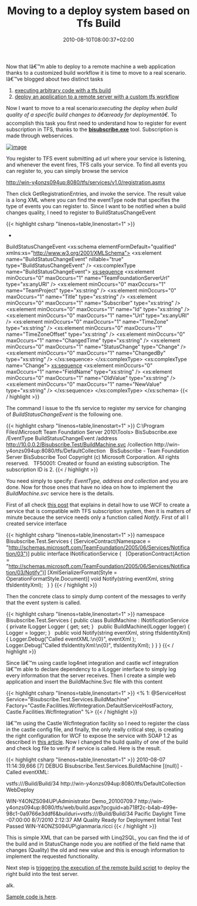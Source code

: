 ﻿---
title: "Moving to a deploy system based on Tfs Build"
description: ""
date: 2010-08-10T08:00:37+02:00
draft: false
tags: [TFS Build]
categories: [Team Foundation Server]
---
Now that Iâ€™m able to deploy to a remote machine a web application thanks to a customized build workflow it is time to move to a real scenario. Iâ€™ve blogged about two distinct tasks

1. [executing arbitrary code with a tfs build](http://www.codewrecks.com/blog/index.php/2010/07/07/use-tfs-2010-build-to-execute-arbitrary-task/)
2. [deploy an application to a remote server with a custom tfs workflow](http://www.codewrecks.com/blog/index.php/2010/07/10/deploy-remotely-with-tfs-build/)

Now I want to move to a real scenario:*executing the deploy when build quality of a specific build changes to â€œready for deploymentâ€.* To accomplish this task you first need to understand how to register for event subscription in TFS, thanks to the  **[bisubscribe.exe](http://msdn.microsoft.com/en-us/magazine/cc507647.aspx)** tool. Subscription is made through webservices.

[![image](http://www.codewrecks.com/blog/wp-content/uploads/2010/08/image_thumb1.png "image")](http://www.codewrecks.com/blog/wp-content/uploads/2010/08/image1.png)

You register to TFS event submitting ad url where your service is listening, and whenever the event fires, TFS calls your service. To find all events you can register to, you can simply browse the service

[http://win-y4onzs094up:8080/tfs/services/v1.0/registration.asmx](http://win-y4onzs094up:8080/tfs/services/v1.0/registration.asmx "http://win-y4onzs094up:8080/tfs/services/v1.0/registration.asmx")

Then click GetRegistrationEntries, and invoke the service. The result value is a long XML where you can find the eventType node that specifies the type of events you can register to. Since I want to be notified when a build changes quality, I need to register to BuildStatusChangeEvent

{{< highlight csharp "linenos=table,linenostart=1" >}}
- <EventType>
<Name>BuildStatusChangeEvent</Name>
<Schema><?xml version="1.0" encoding="utf-8"?>
<xs:schema elementFormDefault="qualified" xmlns:xs="http://www.w3.org/2001/XMLSchema">
<xs:element name="BuildStatusChangeEvent" nillable="true" type="BuildStatusChangeEvent" />
<xs:complexType name="BuildStatusChangeEvent">
<xs:sequence>
<xs:element minOccurs="0" maxOccurs="1" name="TeamFoundationServerUrl" type="xs:anyURI" />
<xs:element minOccurs="0" maxOccurs="1" name="TeamProject" type="xs:string" />
<xs:element minOccurs="0" maxOccurs="1" name="Title" type="xs:string" />
<xs:element minOccurs="0" maxOccurs="1" name="Subscriber" type="xs:string" />
<xs:element minOccurs="0" maxOccurs="1" name="Id" type="xs:string" />
<xs:element minOccurs="0" maxOccurs="1" name="Url" type="xs:anyURI" />
<xs:element minOccurs="0" maxOccurs="1" name="TimeZone" type="xs:string" />
<xs:element minOccurs="0" maxOccurs="1" name="TimeZoneOffset" type="xs:string" />
<xs:element minOccurs="0" maxOccurs="1" name="ChangedTime" type="xs:string" />
<xs:element minOccurs="0" maxOccurs="1" name="StatusChange" type="Change" />
<xs:element minOccurs="0" maxOccurs="1" name="ChangedBy" type="xs:string" />
</xs:sequence>
</xs:complexType>
<xs:complexType name="Change">
<xs:sequence>
<xs:element minOccurs="0" maxOccurs="1" name="FieldName" type="xs:string" />
<xs:element minOccurs="0" maxOccurs="1" name="OldValue" type="xs:string" />
<xs:element minOccurs="0" maxOccurs="1" name="NewValue" type="xs:string" />
</xs:sequence>
</xs:complexType>
</xs:schema>
</Schema>
</EventType>
{{< / highlight >}}

The command I issue to the tfs service to register my service for changing of *BuildStatusChangeEvent* is the following one.

{{< highlight csharp "linenos=table,linenostart=1" >}}
C:\Program Files\Microsoft Team Foundation Server 2010\Tools>
BisSubscribe.exe
/EventType BuildStatusChangeEvent
/address http://10.0.0.2/Bisubscribe.Test/BuildMachine.svc
/collection http://win-y4onzs094up:8080/tfs/DefaultCollection
 
BisSubscribe - Team Foundation Server BisSubscribe Tool
Copyright (c) Microsoft Corporation.  All rights reserved.
 
TF50001:  Created or found an existing subscription. The subscription ID is 2.
{{< / highlight >}}

You need simply to specify: *EventType, address and collection* and you are done. Now for those ones that have no idea on how to implement the *BuildMachine.svc* service here is the details.

First of all check [this post](http://mskold.blogspot.com/2010/02/upgrading-tfs-event-subscriptions-to.html) that explains in detail how to use WCF to create a service that is compatible with TFS subscription system, then it is matters of minute because the service needs only a function called *Notify*. First of all I created service interface

{{< highlight csharp "linenos=table,linenostart=1" >}}
namespace Bisubscribe.Test.Services
{
[ServiceContract(Namespace = "http://schemas.microsoft.com/TeamFoundation/2005/06/Services/Notification/03")]
public interface INotificationService
{
 
[OperationContract(Action = "http://schemas.microsoft.com/TeamFoundation/2005/06/Services/Notification/03/Notify")]
[XmlSerializerFormat(Style = OperationFormatStyle.Document)]
void Notify(string eventXml, string tfsIdentityXml);
 
}
}
{{< / highlight >}}

Then the concrete class to simply dump content of the messages to verify that the event system is called.

{{< highlight csharp "linenos=table,linenostart=1" >}}
namespace Bisubscribe.Test.Services
{
public class BuildMachine : INotificationService
{
private ILogger Logger { get; set; }
 
public BuildMachine(ILogger logger)
{
Logger = logger;
}
 
public void Notify(string eventXml, string tfsIdentityXml)
{
Logger.Debug("Called eventXML:\n{0}",  eventXml );
Logger.Debug("Called tfsIdentityXml:\n{0}", tfsIdentityXml);
}
}
}
{{< / highlight >}}

Since Iâ€™m using castle log4net integration and castle wcf integration Iâ€™m able to declare dependency to a ILogger interface to simply log every information that the server receives. Then I create a simple web application and insert the BuildMachine.Svc file with this content

{{< highlight csharp "linenos=table,linenostart=1" >}}
<%   1:  @ServiceHost Service="Bisubscribe.Test.Services.BuildMachine"
Factory="Castle.Facilities.WcfIntegration.DefaultServiceHostFactory, Castle.Facilities.WcfIntegration"
%>
{{< / highlight >}}

Iâ€™m using the Castle WcfIntegration facility so I need to register the class in the castle config file, and finally, the only really critical step, is creating the right configuration for WCF to expose the service with SOAP 1.2 as described in [this article](http://mskold.blogspot.com/2010/02/upgrading-tfs-event-subscriptions-to.html). Now I changed the build quality of one of the build and check log file to verify if service is called. Here is the result.

{{< highlight csharp "linenos=table,linenostart=1" >}}
2010-08-07 11:14:39,666 [7] DEBUG Bisubscribe.Test.Services.BuildMachine [(null)] - Called eventXML:
<?xml version="1.0" encoding="utf-16"?><BuildStatusChangeEvent xmlns:xsi="http://www.w3.org/2001/XMLSchema-instance" xmlns:xsd="http://www.w3.org/2001/XMLSchema">
<BuildUri>vstfs:///Build/Build/34</BuildUri>
<TeamFoundationServerUrl>http://win-y4onzs094up:8080/tfs/DefaultCollection</TeamFoundationServerUrl>
<TeamProject>WebDeploy</TeamProject>
<Title>WebDeploy Build Demo_20100709.7 Quality Changed To Initial Test Passed</Title>
<Subscriber>WIN-Y4ONZS094UP\Administrator</Subscriber>
<Id>Demo_20100709.7</Id>
<Url>http://win-y4onzs094up:8080/tfs/web/build.aspx?pcguid=ab718f2c-b4ab-499e-98c1-0a9766e3ddf6&amp;builduri=vstfs:///Build/Build/34</Url>
<TimeZone>Pacific Daylight Time</TimeZone>
<TimeZoneOffset>-07:00:00</TimeZoneOffset>
<ChangedTime>8/7/2010 2:12:37 AM</ChangedTime>
<StatusChange>
<FieldName>Quality</FieldName>
<OldValue>Ready for Deployment</OldValue>
<NewValue>Initial Test Passed</NewValue>
</StatusChange>
<ChangedBy>WIN-Y4ONZS094UP\gianmaria.ricci</ChangedBy>
</BuildStatusChangeEvent>
{{< / highlight >}}

This is simple XML that can be parsed with Linq2SQL, you can find the id of the build and in StatusChange node you are notified of the field name that changes (Quality) the old and new value and this is enough information to implement the requested functionality.

Next step is [triggering the execution of the remote build script](http://www.codewrecks.com/blog/index.php/2010/07/10/deploy-remotely-with-tfs-build/) to deploy the right build into the test server.

alk.

[Sample code is here](http://www.codewrecks.com/Files/bisubscribe.zip).
